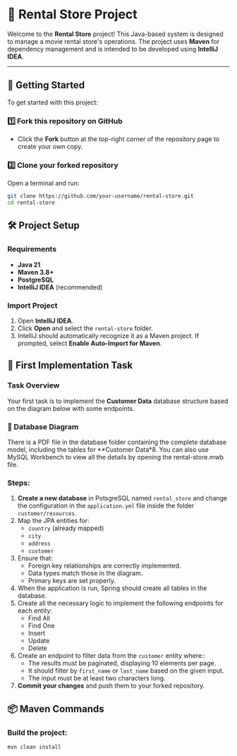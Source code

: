 # 🎥 Rental Store Project

Welcome to the **Rental Store** project! This Java-based system is designed to manage a movie rental store's operations.
The project uses **Maven** for dependency management and is intended to be developed using **IntelliJ IDEA**.

---

## 📌 Getting Started

To get started with this project:

### 1️⃣ Fork this repository on GitHub

- Click the **Fork** button at the top-right corner of the repository page to create your own copy.

### 2️⃣ Clone your forked repository

Open a terminal and run:

```bash
git clone https://github.com/your-username/rental-store.git
cd rental-store
```

## 🛠️ Project Setup

### Requirements

- **Java 21**
- **Maven 3.8+**
- **PostgreSQL**
- **IntelliJ IDEA** (recommended)

### Import Project

1. Open **IntelliJ IDEA**.
2. Click **Open** and select the `rental-store` folder.
3. IntelliJ should automatically recognize it as a Maven project. If prompted, select **Enable Auto-Import for Maven**.

## 📖 First Implementation Task

### Task Overview

Your first task is to implement the **Customer Data** database structure based on the diagram below with some endpoints.

### 📌 Database Diagram

There is a PDF file in the database folder containing the complete database model, including the tables for **Customer
Data*8. You can also use MySQL Workbench to view all the details by opening the rental-store.mwb file.

### Steps:

1. **Create a new database** in PotsgreSQL named `rental_store` and change the configuration in the `application.yml`
   file inside the folder `customer/resources`.
2. Map the JPA entities for:
    - `country` (already mapped)
    - `city`
    - `address`
    - `customer`
3. Ensure that:
    - Foreign key relationships are correctly implemented.
    - Data types match those in the diagram.
    - Primary keys are set properly.
4. When the application is run, Spring should create all tables in the database.
5. Create all the necessary logic to implement the following endpoints for each entity:
    - Find All
    - Find One
    - Insert
    - Update
    - Delete
6. Create an endpoint to filter data from the `customer` entity where::
    - The results must be paginated, displaying 10 elements per page.
    - It should filter by `first_name` or `last_name` based on the given input.
    - The input must be at least two characters long.
7. **Commit your changes** and push them to your forked repository.

## 📦 Maven Commands

### Build the project:

```bash
mvn clean install
